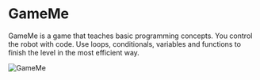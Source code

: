 # GameMe
GameMe is a game that teaches basic programming concepts. You control the robot with code. Use loops, conditionals, variables and functions to finish the level in the most efficient way.

![GameMe](https://github.com/MaciejFed/Profile/blob/master/src/scenes/Section/component/ProjectsSection/gameme.png)
